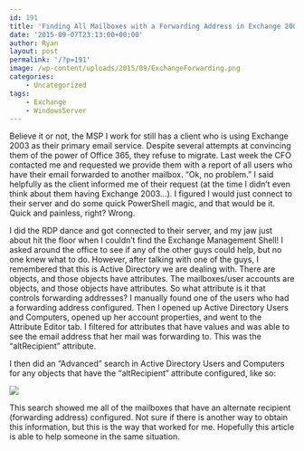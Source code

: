 ```yaml
---
id: 191
title: 'Finding All Mailboxes with a Forwarding Address in Exchange 2003'
date: '2015-09-07T23:13:00+00:00'
author: Ryan
layout: post
permalink: '/?p=191'
image: /wp-content/uploads/2015/09/ExchangeForwarding.png
categories:
    - Uncategorized
tags:
    - Exchange
    - WindowsServer
---
```


Believe it or not, the MSP I work for still has a client who is using Exchange 2003 as their primary email service. Despite several attempts at convincing them of the power of Office 365, they refuse to migrate. Last week the CFO contacted me and requested we provide them with a report of all users who have their email forwarded to another mailbox. “Ok, no problem.” I said helpfully as the client informed me of their request (at the time I didn’t even think about them having Exchange 2003…). I figured I would just connect to their server and do some quick PowerShell magic, and that would be it. Quick and painless, right? Wrong.

I did the RDP dance and got connected to their server, and my jaw just about hit the floor when I couldn’t find the Exchange Management Shell! I asked around the office to see if any of the other guys could help, but no one knew what to do. However, after talking with one of the guys, I remembered that this is Active Directory we are dealing with. There are objects, and those objects have attributes. The mailboxes/user accounts are objects, and those objects have attributes. So what attribute is it that controls forwarding addresses? I manually found one of the users who had a forwarding address configured. Then I opened up Active Directory Users and Computers, opened up her account properties, and went to the Attribute Editor tab. I filtered for attributes that have values and was able to see the email address that her mail was forwarding to. This was the “altRecipient” attribute.

I then did an “Advanced” search in Active Directory Users and Computers for any objects that have the “altRecipient” attribute configured, like so:

[![](https://geekyryan.com/wp-content/uploads/2015/09/ExchangeForwarding.png)](https://geekyryan.com/wp-content/uploads/2015/09/ExchangeForwarding.png)

This search showed me all of the mailboxes that have an alternate recipient (forwarding address) configured. Not sure if there is another way to obtain this information, but this is the way that worked for me. Hopefully this article is able to help someone in the same situation.